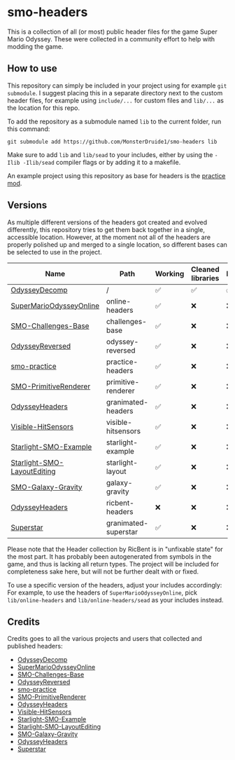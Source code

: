 # smo-headers
This is a collection of all (or most) public header files for the game Super Mario Odyssey. These were collected in a community effort to help with modding the game.

## How to use
This repository can simply be included in your project using for example `git submodule`. I suggest placing this in a separate directory next to the custom header files, for example using `include/...` for custom files and `lib/...` as the location for this repo.

To add the repository as a submodule named `lib` to the current folder, run this command:
```git
git submodule add https://github.com/MonsterDruide1/smo-headers lib
```

Make sure to add `lib` and `lib/sead` to your includes, either by using the `-Ilib -Ilib/sead` compiler flags or by adding it to a makefile.

An example project using this repository as base for headers is the [practice mod](https://github.com/MonsterDruide1/smo-practice).

## Versions
As multiple different versions of the headers got created and evolved differently, this repository tries to get them back together in a single, accessible location. However, at the moment not all of the headers are properly polished up and merged to a single location, so different bases can be selected to use in the project.

Name | Path | Working | Cleaned libraries | Merged
-----|------|---------|-------------------|--------
[OdysseyDecomp](https://github.com/MonsterDruide1/OdysseyDecomp)                |/|:white_check_mark:|:white_check_mark:|:white_check_mark:
[SuperMarioOdysseyOnline](https://github.com/CraftyBoss/SuperMarioOdysseyOnline)|online-headers|:white_check_mark:|:x:|:x:
[SMO-Challenges-Base](https://github.com/CraftyBoss/SMO-Challenges-Base)        |challenges-base|:white_check_mark:|:x:|:x:
[OdysseyReversed](https://github.com/shibbo/OdysseyReversed)                    |odyssey-reversed|:white_check_mark:|:x:|:x:
[smo-practice](https://github.com/fruityloops1/smo-practice)                    |practice-headers|:white_check_mark:|:x:|:x:
[SMO-PrimitiveRenderer](https://github.com/Mars2032/SMO-PrimitiveRenderer)      |primitive-renderer|:white_check_mark:|:x:|:x:
[OdysseyHeaders](https://github.com/GRAnimated/OdysseyHeaders)                  |granimated-headers|:white_check_mark:|:x:|:x:
[Visible-HitSensors](https://github.com/Mars2032/Visible-HitSensors)            |visible-hitsensors|:white_check_mark:|:x:|:x:
[Starlight-SMO-Example](https://github.com/brycewithfiveunderscores/Starlight-SMO-Example)|starlight-example|:white_check_mark:|:x:|:x:
[Starlight-SMO-LayoutEditing](https://github.com/CraftyBoss/Starlight-SMO-LayoutEditing)|starlight-layout|:white_check_mark:|:x:|:x:
[SMO-Galaxy-Gravity](https://github.com/CraftyBoss/SMO-Galaxy-Gravity)          |galaxy-gravity|:white_check_mark:|:x:|:x:
[OdysseyHeaders](https://github.com/RicBent/OdysseyHeaders)                     |ricbent-headers|:x:|:x:|:x:
[Superstar](https://github.com/GRAnimated/Superstar)                            |granimated-superstar|:white_check_mark:|:x:|:x:

Please note that the Header collection by RicBent is in "unfixable state" for the most part. It has probably been autogenerated from symbols in the game, and thus is lacking all return types. The project will be included for completeness sake here, but will not be further dealt with or fixed.

To use a specific version of the headers, adjust your includes accordingly: For example, to use the headers of `SuperMarioOdysseyOnline`, pick `lib/online-headers` and `lib/online-headers/sead` as your includes instead.

## Credits
Credits goes to all the various projects and users that collected and published headers:
- [OdysseyDecomp](https://github.com/MonsterDruide1/OdysseyDecomp)
- [SuperMarioOdysseyOnline](https://github.com/CraftyBoss/SuperMarioOdysseyOnline)
- [SMO-Challenges-Base](https://github.com/CraftyBoss/SMO-Challenges-Base)
- [OdysseyReversed](https://github.com/shibbo/OdysseyReversed)
- [smo-practice](https://github.com/fruityloops1/smo-practice)
- [SMO-PrimitiveRenderer](https://github.com/Mars2032/SMO-PrimitiveRenderer)
- [OdysseyHeaders](https://github.com/GRAnimated/OdysseyHeaders)
- [Visible-HitSensors](https://github.com/Mars2032/Visible-HitSensors)
- [Starlight-SMO-Example](https://github.com/brycewithfiveunderscores/Starlight-SMO-Example)
- [Starlight-SMO-LayoutEditing](https://github.com/CraftyBoss/Starlight-SMO-LayoutEditing)
- [SMO-Galaxy-Gravity](https://github.com/CraftyBoss/SMO-Galaxy-Gravity)
- [OdysseyHeaders](https://github.com/RicBent/OdysseyHeaders)
- [Superstar](https://github.com/GRAnimated/Superstar)
